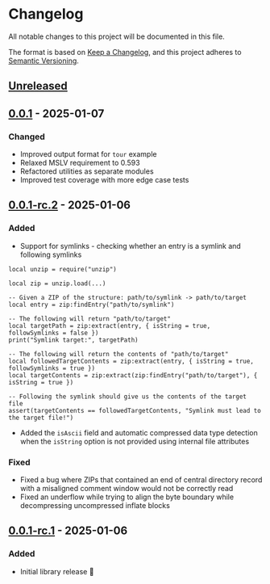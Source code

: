 # Changelog

All notable changes to this project will be documented in this file.

The format is based on [Keep a Changelog](https://keepachangelog.com/en/1.0.0/), and this project adheres to [Semantic Versioning](https://semver.org/spec/v2.0.0.html).

## [Unreleased]

## [0.0.1] - 2025-01-07
### Changed
- Improved output format for `tour` example
- Relaxed MSLV requirement to 0.593
- Refactored utilities as separate modules
- Improved test coverage with more edge case tests

## [0.0.1-rc.2] - 2025-01-06
### Added
- Support for symlinks - checking whether an entry is a symlink and following symlinks
```luau
local unzip = require("unzip")

local zip = unzip.load(...)

-- Given a ZIP of the structure: path/to/symlink -> path/to/target
local entry = zip:findEntry("path/to/symlink")

-- The following will return "path/to/target"
local targetPath = zip:extract(entry, { isString = true, followSymlinks = false })
print("Symlink target:", targetPath)

-- The following will return the contents of "path/to/target"
local followedTargetContents = zip:extract(entry, { isString = true, followSymlinks = true })
local targetContents = zip:extract(zip:findEntry("path/to/target"), { isString = true })

-- Following the symlink should give us the contents of the target file
assert(targetContents == followedTargetContents, "Symlink must lead to the target file!")
```
- Added the `isAscii` field and automatic compressed data type detection when the `isString` option is not provided using internal file attributes
### Fixed
- Fixed a bug where ZIPs that contained an end of central directory record with a misaligned comment window would not be correctly read
- Fixed an underflow while trying to align the byte boundary while decompressing uncompressed inflate blocks

## [0.0.1-rc.1] - 2025-01-06
### Added
- Initial library release :tada:

[unreleased]: https://github.com/0x5eal/luau-unzi0p/commits/HEAD
[0.0.1]: https://pesde.dev/packages/pesde/toolchainlib/0.0.1/any
[0.0.1-rc.2]: https://pesde.dev/packages/pesde/toolchainlib/0.0.1-rc.2/any
[0.0.1-rc.1]: https://pesde.dev/packages/pesde/toolchainlib/0.0.1-rc.1/any

